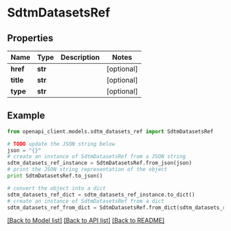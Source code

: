 # SdtmDatasetsRef


## Properties
Name | Type | Description | Notes
------------ | ------------- | ------------- | -------------
**href** | **str** |  | [optional] 
**title** | **str** |  | [optional] 
**type** | **str** |  | [optional] 

## Example

```python
from openapi_client.models.sdtm_datasets_ref import SdtmDatasetsRef

# TODO update the JSON string below
json = "{}"
# create an instance of SdtmDatasetsRef from a JSON string
sdtm_datasets_ref_instance = SdtmDatasetsRef.from_json(json)
# print the JSON string representation of the object
print SdtmDatasetsRef.to_json()

# convert the object into a dict
sdtm_datasets_ref_dict = sdtm_datasets_ref_instance.to_dict()
# create an instance of SdtmDatasetsRef from a dict
sdtm_datasets_ref_from_dict = SdtmDatasetsRef.from_dict(sdtm_datasets_ref_dict)
```
[[Back to Model list]](../README.md#documentation-for-models) [[Back to API list]](../README.md#documentation-for-api-endpoints) [[Back to README]](../README.md)


